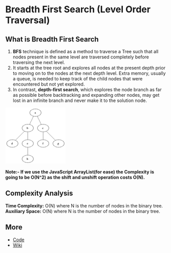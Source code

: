# Breadth First Search (Level Order Traversal)

## What is Breadth First Search
1. **BFS** technique is defined as a method to traverse a Tree such that all nodes present in the same level are traversed completely before traversing the next level.
2. It starts at the tree root and explores all nodes at the present depth prior to moving on to the nodes at the next depth level. Extra memory, usually a queue, is needed to keep track of the child nodes that were encountered but not yet explored.
3. In contrast, **depth-first search**, which explores the node branch as far as possible before backtracking and expanding other nodes, may get lost in an infinite branch and never make it to the solution node.

![Breadth First Search](../../Images/BFS.gif)

**Note:- If we use the JavaScript ArrayList(for ease) the Complexity is going to be O(N^2) as the shift and unshift operation costs O(N).**
## Complexity Analysis
**Time Complexity:** O(N) where N is the number of nodes in the binary tree.
**Auxiliary Space:** O(N) where N is the number of nodes in the binary tree.

## More
- [Code](./BTBFS.ts)
- [Wiki](https://en.wikipedia.org/wiki/Breadth-first_search)
